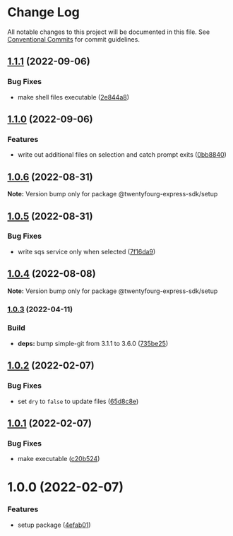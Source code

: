 # Change Log

All notable changes to this project will be documented in this file.
See [Conventional Commits](https://conventionalcommits.org) for commit guidelines.

## [1.1.1](https://github.com/twentyfourg/express-sdk/compare/@twentyfourg-express-sdk/setup@1.1.0...@twentyfourg-express-sdk/setup@1.1.1) (2022-09-06)


### Bug Fixes

* make shell files executable ([2e844a8](https://github.com/twentyfourg/express-sdk/commit/2e844a8425ada9f2fe2613cfb10f8ea8c31f603b))



## [1.1.0](https://github.com/twentyfourg/express-sdk/compare/@twentyfourg-express-sdk/setup@1.0.6...@twentyfourg-express-sdk/setup@1.1.0) (2022-09-06)


### Features

* write out additional files on selection and catch prompt exits ([0bb8840](https://github.com/twentyfourg/express-sdk/commit/0bb8840eb240f459478a58c74eb23e212050c89f))



## [1.0.6](https://github.com/twentyfourg/express-sdk/compare/@twentyfourg-express-sdk/setup@1.0.5...@twentyfourg-express-sdk/setup@1.0.6) (2022-08-31)

**Note:** Version bump only for package @twentyfourg-express-sdk/setup





## [1.0.5](https://github.com/twentyfourg/express-sdk/compare/@twentyfourg-express-sdk/setup@1.0.4...@twentyfourg-express-sdk/setup@1.0.5) (2022-08-31)


### Bug Fixes

* write sqs service only when selected ([7f16da9](https://github.com/twentyfourg/express-sdk/commit/7f16da955dbd75adda10a3e11c8873b31424c483))



## [1.0.4](https://github.com/twentyfourg/express-sdk/compare/@twentyfourg-express-sdk/setup@1.0.3...@twentyfourg-express-sdk/setup@1.0.4) (2022-08-08)

**Note:** Version bump only for package @twentyfourg-express-sdk/setup





### [1.0.3](https://github.com/twentyfourg/express-sdk/compare/@twentyfourg-express-sdk/setup@1.0.2...@twentyfourg-express-sdk/setup@1.0.3) (2022-04-11)


### Build

* **deps:** bump simple-git from 3.1.1 to 3.6.0 ([735be25](https://github.com/twentyfourg/express-sdk/commit/735be256025bf70ec8de6768a612d09d04138091))



## [1.0.2](https://github.com/twentyfourg/express-sdk/compare/@twentyfourg-express-sdk/setup@1.0.1...@twentyfourg-express-sdk/setup@1.0.2) (2022-02-07)


### Bug Fixes

* set `dry` to `false` to update files ([65d8c8e](https://github.com/twentyfourg/express-sdk/commit/65d8c8e7491640a3e9c910939657a19eb619a941))





## [1.0.1](https://github.com/twentyfourg/express-sdk/compare/@twentyfourg-express-sdk/setup@1.0.0...@twentyfourg-express-sdk/setup@1.0.1) (2022-02-07)


### Bug Fixes

* make executable ([c20b524](https://github.com/twentyfourg/express-sdk/commit/c20b52490b84b4c9564557798c23df47fb5d3698))





# 1.0.0 (2022-02-07)


### Features

* setup package ([4efab01](https://github.com/twentyfourg/express-sdk/commit/4efab01a2ba26a924bb2a7848be6b3cc5187292f))
